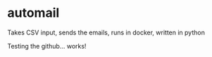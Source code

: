# automail
Takes CSV input, sends the emails, runs in docker, written in python

Testing the github... works!
